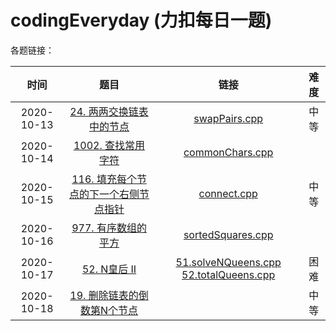 # codingEveryday (力扣每日一题)

各题链接：

|    时间    |                             题目                             |                             链接                             | 难度 |
| :--------: | :----------------------------------------------------------: | :----------------------------------------------------------: | :--: |
| 2020-10-13 | [24. 两两交换链表中的节点](https://leetcode-cn.com/problems/swap-nodes-in-pairs/) | [swapPairs.cpp](https://github.com/lugf027/luCodingInterviews/blob/master/src/codingEveryday/20201013_swapPairs/swapPairs.cpp) | 中等 |
| 2020-10-14 | [1002. 查找常用字符](https://leetcode-cn.com/problems/find-common-characters/) | [commonChars.cpp](https://github.com/lugf027/luCodingInterviews/blob/master/src/codingEveryday/20201014_commonChars/commonChars.cpp) |      |
| 2020-10-15 | [116. 填充每个节点的下一个右侧节点指针](https://leetcode-cn.com/problems/populating-next-right-pointers-in-each-node/) | [connect.cpp](https://github.com/lugf027/luCodingInterviews/blob/master/src/codingEveryday/20201015_connect/connect.cpp) | 中等 |
| 2020-10-16 | [977. 有序数组的平方](https://leetcode-cn.com/problems/squares-of-a-sorted-array/) | [sortedSquares.cpp](https://github.com/lugf027/luCodingInterviews/blob/master/src/codingEveryday/20201016_sortedSquares/sortedSquares.cpp) |      |
| 2020-10-17 | [52. N皇后 II](https://leetcode-cn.com/problems/n-queens-ii/) | [51.solveNQueens.cpp](https://github.com/lugf027/luCodingInterviews/blob/master/src/codingEveryday/20201016_totalNQueens/solveNQueens.cpp) [52.totalQueens.cpp](https://github.com/lugf027/luCodingInterviews/blob/master/src/codingEveryday/20201016_totalNQueens/totalQueens.cpp) | 困难 |
| 2020-10-18 | [19. 删除链表的倒数第N个节点](https://leetcode-cn.com/problems/remove-nth-node-from-end-of-list/) |                                                              | 中等 |


